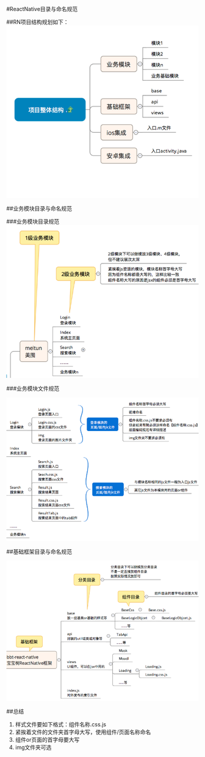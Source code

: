 #ReactNative目录与命名规范 

##RN项目结构规划如下：
![2015-12-22 11.47.01](media/2015-12-22%2011.47.01.png)


##业务模块目录与命名规范

###业务模块目录规范
![015-12-22 14.22.04](media/015-12-22%2014.22.04.png)



###业务模块文件规范


![2015-12-22 14.25.19](media/2015-12-22%2014.25.19.png)



##基础框架目录与命名规范

![2015-12-22 14.28.32](media/2015-12-22%2014.28.32.png)


##总结

1. 样式文件要如下格式：组件名称.css.js
1. 紧挨着文件的文件夹首字母大写，使用组件/页面名称命名
1. 组件or页面的首字母要大写
1. img文件夹可选

